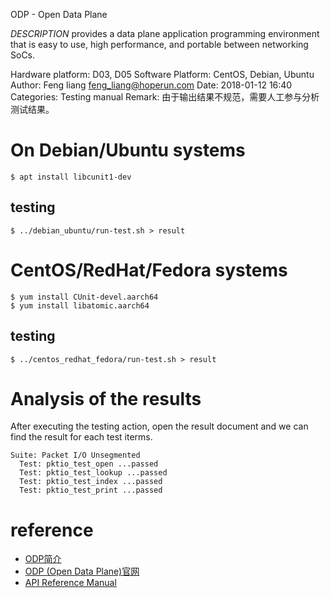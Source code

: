 ODP - Open Data Plane

*DESCRIPTION*
provides a data plane application programming environment that is easy to use,
high performance, and portable between networking SoCs.

Hardware platform: D03, D05
Software Platform: CentOS, Debian, Ubuntu
Author: Feng liang feng_liang@hoperun.com
Date: 2018-01-12 16:40
Categories: Testing manual
Remark: 由于输出结果不规范，需要人工参与分析测试结果。

# On Debian/Ubuntu systems
```
$ apt install libcunit1-dev
```

## testing
```
$ ../debian_ubuntu/run-test.sh > result
```

# CentOS/RedHat/Fedora systems
```
$ yum install CUnit-devel.aarch64
$ yum install libatomic.aarch64
```

## testing
```
$ ../centos_redhat_fedora/run-test.sh > result
```

# Analysis of the results
After executing the testing action, open the result document and we can find the
result for each test iterms.
```
Suite: Packet I/O Unsegmented
  Test: pktio_test_open ...passed
  Test: pktio_test_lookup ...passed
  Test: pktio_test_index ...passed
  Test: pktio_test_print ...passed
```

# reference
- [ODP简介](https://www.jianshu.com/p/9def3737cf34)
- [ODP (Open Data Plane)官网](https://www.opendataplane.org/)
- [API Reference Manual](https://www.opendataplane.org/api-documentation/master/api/index.html)
